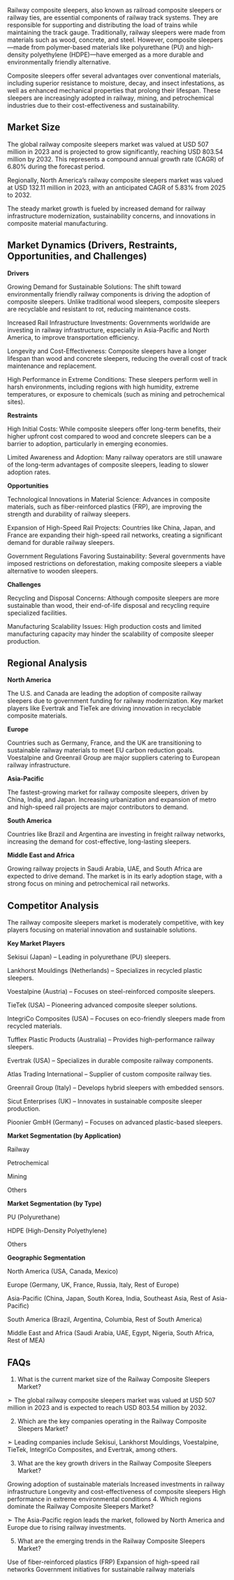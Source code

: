 Railway composite sleepers, also known as railroad composite sleepers or railway ties, are essential components of railway track systems. They are responsible for supporting and distributing the load of trains while maintaining the track gauge. Traditionally, railway sleepers were made from materials such as wood, concrete, and steel. However, composite sleepers—made from polymer-based materials like polyurethane (PU) and high-density polyethylene (HDPE)—have emerged as a more durable and environmentally friendly alternative.

Composite sleepers offer several advantages over conventional materials, including superior resistance to moisture, decay, and insect infestations, as well as enhanced mechanical properties that prolong their lifespan. These sleepers are increasingly adopted in railway, mining, and petrochemical industries due to their cost-effectiveness and sustainability.

## Market Size

The global railway composite sleepers market was valued at USD 507 million in 2023 and is projected to grow significantly, reaching USD 803.54 million by 2032. This represents a compound annual growth rate (CAGR) of 6.80% during the forecast period.

Regionally, North America’s railway composite sleepers market was valued at USD 132.11 million in 2023, with an anticipated CAGR of 5.83% from 2025 to 2032.

The steady market growth is fueled by increased demand for railway infrastructure modernization, sustainability concerns, and innovations in composite material manufacturing.

## Market Dynamics (Drivers, Restraints, Opportunities, and Challenges)

**Drivers**

Growing Demand for Sustainable Solutions: The shift toward environmentally friendly railway components is driving the adoption of composite sleepers. Unlike traditional wood sleepers, composite sleepers are recyclable and resistant to rot, reducing maintenance costs.

Increased Rail Infrastructure Investments: Governments worldwide are investing in railway infrastructure, especially in Asia-Pacific and North America, to improve transportation efficiency.

Longevity and Cost-Effectiveness: Composite sleepers have a longer lifespan than wood and concrete sleepers, reducing the overall cost of track maintenance and replacement.

High Performance in Extreme Conditions: These sleepers perform well in harsh environments, including regions with high humidity, extreme temperatures, or exposure to chemicals (such as mining and petrochemical sites).

**Restraints**

High Initial Costs: While composite sleepers offer long-term benefits, their higher upfront cost compared to wood and concrete sleepers can be a barrier to adoption, particularly in emerging economies.

Limited Awareness and Adoption: Many railway operators are still unaware of the long-term advantages of composite sleepers, leading to slower adoption rates.

**Opportunities**

Technological Innovations in Material Science: Advances in composite materials, such as fiber-reinforced plastics (FRP), are improving the strength and durability of railway sleepers.

Expansion of High-Speed Rail Projects: Countries like China, Japan, and France are expanding their high-speed rail networks, creating a significant demand for durable railway sleepers.

Government Regulations Favoring Sustainability: Several governments have imposed restrictions on deforestation, making composite sleepers a viable alternative to wooden sleepers.

**Challenges**

Recycling and Disposal Concerns: Although composite sleepers are more sustainable than wood, their end-of-life disposal and recycling require specialized facilities.

Manufacturing Scalability Issues: High production costs and limited manufacturing capacity may hinder the scalability of composite sleeper production.

## Regional Analysis

**North America**

The U.S. and Canada are leading the adoption of composite railway sleepers due to government funding for railway modernization.
Key market players like Evertrak and TieTek are driving innovation in recyclable composite materials.

**Europe**

Countries such as Germany, France, and the UK are transitioning to sustainable railway materials to meet EU carbon reduction goals.
Voestalpine and Greenrail Group are major suppliers catering to European railway infrastructure.

**Asia-Pacific**

The fastest-growing market for railway composite sleepers, driven by China, India, and Japan.
Increasing urbanization and expansion of metro and high-speed rail projects are major contributors to demand.

**South America**

Countries like Brazil and Argentina are investing in freight railway networks, increasing the demand for cost-effective, long-lasting sleepers.

**Middle East and Africa**

Growing railway projects in Saudi Arabia, UAE, and South Africa are expected to drive demand.
The market is in its early adoption stage, with a strong focus on mining and petrochemical rail networks.

## Competitor Analysis

The railway composite sleepers market is moderately competitive, with key players focusing on material innovation and sustainable solutions.

**Key Market Players**

Sekisui (Japan) – Leading in polyurethane (PU) sleepers.

Lankhorst Mouldings (Netherlands) – Specializes in recycled plastic sleepers.

Voestalpine (Austria) – Focuses on steel-reinforced composite sleepers.

TieTek (USA) – Pioneering advanced composite sleeper solutions.

IntegriCo Composites (USA) – Focuses on eco-friendly sleepers made from recycled materials.

Tufflex Plastic Products (Australia) – Provides high-performance railway sleepers.

Evertrak (USA) – Specializes in durable composite railway components.

Atlas Trading International – Supplier of custom composite railway ties.

Greenrail Group (Italy) – Develops hybrid sleepers with embedded sensors.

Sicut Enterprises (UK) – Innovates in sustainable composite sleeper production.

Pioonier GmbH (Germany) – Focuses on advanced plastic-based sleepers.

**Market Segmentation (by Application)**

Railway

Petrochemical

Mining

Others

**Market Segmentation (by Type)**

PU (Polyurethane)

HDPE (High-Density Polyethylene)

Others

**Geographic Segmentation**

North America (USA, Canada, Mexico)

Europe (Germany, UK, France, Russia, Italy, Rest of Europe)

Asia-Pacific (China, Japan, South Korea, India, Southeast Asia, Rest of Asia-Pacific)

South America (Brazil, Argentina, Columbia, Rest of South America)

Middle East and Africa (Saudi Arabia, UAE, Egypt, Nigeria, South Africa, Rest of MEA)

## FAQs

1. What is the current market size of the Railway Composite Sleepers Market?

➣ The global railway composite sleepers market was valued at USD 507 million in 2023 and is expected to reach USD 803.54 million by 2032.

2. Which are the key companies operating in the Railway Composite Sleepers Market?

➣ Leading companies include Sekisui, Lankhorst Mouldings, Voestalpine, TieTek, IntegriCo Composites, and Evertrak, among others.

3. What are the key growth drivers in the Railway Composite Sleepers Market?

Growing adoption of sustainable materials
Increased investments in railway infrastructure
Longevity and cost-effectiveness of composite sleepers
High performance in extreme environmental conditions
4. Which regions dominate the Railway Composite Sleepers Market?

➣ The Asia-Pacific region leads the market, followed by North America and Europe due to rising railway investments.

5. What are the emerging trends in the Railway Composite Sleepers Market?

Use of fiber-reinforced plastics (FRP)
Expansion of high-speed rail networks
Government initiatives for sustainable railway materials
